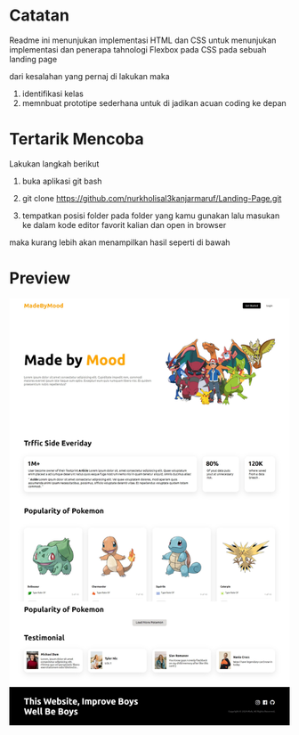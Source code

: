 # Catatan

Readme ini menunjukan implementasi HTML dan CSS untuk menunjukan implementasi dan penerapa tahnologi Flexbox pada CSS pada sebuah landing page

dari kesalahan yang pernaj di lakukan maka

1. identifikasi kelas
2. memnbuat prototipe sederhana untuk di jadikan acuan coding ke depan

# Tertarik Mencoba

Lakukan langkah berikut

1. buka aplikasi git bash

2. git clone https://github.com/nurkholisal3kanjarmaruf/Landing-Page.git

3. tempatkan posisi folder pada folder yang kamu gunakan lalu masukan ke dalam kode editor favorit kalian dan open in browser

maka kurang lebih akan menampilkan hasil seperti di bawah

# Preview

![image](assets/download.jpg)
